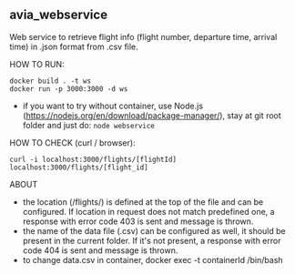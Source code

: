 ## avia_webservice

Web service to retrieve flight info (flight number, departure time, arrival time) in .json format from .csv file.

HOW TO RUN:
```
docker build . -t ws
docker run -p 3000:3000 -d ws
```
* if you want to try without container, use Node.js (https://nodejs.org/en/download/package-manager/), stay at git root folder and just do:
```node webservice```


HOW TO CHECK (curl / browser):
```
curl -i localhost:3000/flights/[flightId]
localhost:3000/flights/[flight_id]
```

ABOUT
* the location (/flights/) is defined at the top of the file and can be configured. If location in request does not match predefined one, a response with error code 403 is sent and message is thrown.
* the name of the data file (.csv) can be configured as well, it should be present in the current folder. If it's not present, a response with error code 404 is sent and message is thrown.
* to change data.csv in container, docker exec -t containerId /bin/bash
